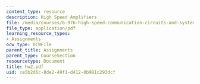 ```yaml
---
content_type: resource
description: High Speed Amplifiers
file: /media/courses/6-976-high-speed-communication-circuits-and-systems-spring-2003/ce5b2d6c8de249f1d4120b981c293dcf_hw2.pdf
file_type: application/pdf
learning_resource_types:
- Assignments
ocw_type: OCWFile
parent_title: Assignments
parent_type: CourseSection
resourcetype: Document
title: hw2.pdf
uid: ce5b2d6c-8de2-49f1-d412-0b981c293dcf
---
```

